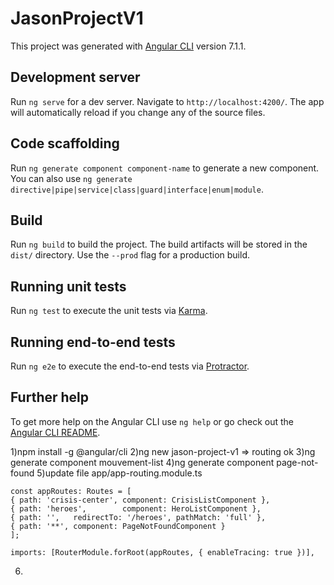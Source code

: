 # JasonProjectV1

This project was generated with [Angular CLI](https://github.com/angular/angular-cli) version 7.1.1.

## Development server

Run `ng serve` for a dev server. Navigate to `http://localhost:4200/`. The app will automatically reload if you change any of the source files.

## Code scaffolding

Run `ng generate component component-name` to generate a new component. You can also use `ng generate directive|pipe|service|class|guard|interface|enum|module`.

## Build

Run `ng build` to build the project. The build artifacts will be stored in the `dist/` directory. Use the `--prod` flag for a production build.

## Running unit tests

Run `ng test` to execute the unit tests via [Karma](https://karma-runner.github.io).

## Running end-to-end tests

Run `ng e2e` to execute the end-to-end tests via [Protractor](http://www.protractortest.org/).

## Further help

To get more help on the Angular CLI use `ng help` or go check out the [Angular CLI README](https://github.com/angular/angular-cli/blob/master/README.md).


1)npm install -g @angular/cli
2)ng new jason-project-v1 => routing ok
3)ng generate component mouvement-list
4)ng generate component page-not-found
5)update file app/app-routing.module.ts

    const appRoutes: Routes = [
    { path: 'crisis-center', component: CrisisListComponent },
    { path: 'heroes',        component: HeroListComponent },
    { path: '',   redirectTo: '/heroes', pathMatch: 'full' },
    { path: '**', component: PageNotFoundComponent }
    ];
    
    imports: [RouterModule.forRoot(appRoutes, { enableTracing: true })],

6)





